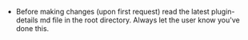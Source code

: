 - Before making changes (upon first request) read the latest plugin-details md file in the root directory. Always let the user know you've done this.
